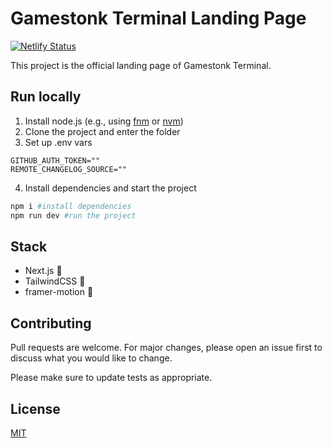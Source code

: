 # Gamestonk Terminal Landing Page
[![Netlify Status](https://api.netlify.com/api/v1/badges/9c5ee586-fa8c-48d9-b02e-0d583078ee03/deploy-status)](https://app.netlify.com/sites/gamestonkterminal/deploys)

This project is the official landing page of Gamestonk Terminal.

## Run locally

1. Install node.js (e.g., using [fnm](https://github.com/Schniz/fnm) or [nvm](https://github.com/nvm-sh/nvm))
2. Clone the project and enter the folder
3. Set up .env vars
```
GITHUB_AUTH_TOKEN=""
REMOTE_CHANGELOG_SOURCE=""
```
4. Install dependencies and start the project
```bash
npm i #install dependencies
npm run dev #run the project
```

## Stack
- Next.js 🚀
- TailwindCSS 🎨
- framer-motion 👋

## Contributing
Pull requests are welcome. For major changes, please open an issue first to discuss what you would like to change.

Please make sure to update tests as appropriate.

## License
[MIT](https://choosealicense.com/licenses/mit/)
